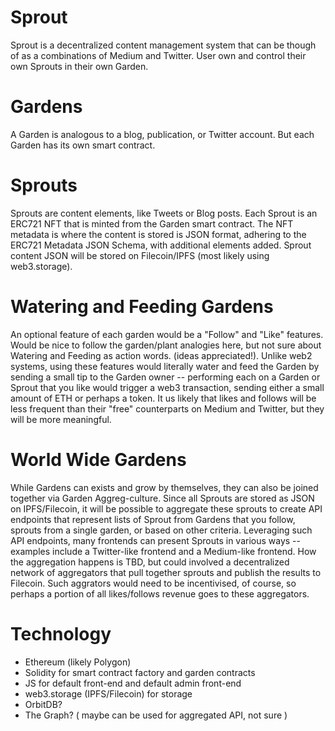 # Sprout

Sprout is a decentralized content management system that can be though of as a combinations of Medium and Twitter. User own and control their own Sprouts in their own Garden.

# Gardens

A Garden is analogous to a blog, publication, or Twitter account. But each Garden has its own smart contract.

# Sprouts

Sprouts are content elements, like Tweets or Blog posts. Each Sprout is an ERC721 NFT that is minted from the Garden smart contract. The NFT metadata is where the content is stored is JSON format, adhering to the ERC721 Metadata JSON Schema, with additional elements added. Sprout content JSON will be stored on Filecoin/IPFS (most likely using web3.storage).

# Watering and Feeding Gardens

An optional feature of each garden would be a "Follow" and "Like" features. Would be nice to follow the garden/plant analogies here, but not sure about Watering and Feeding as action words. (ideas appreciated!). Unlike web2 systems, using these features would literally water and feed the Garden by sending a small tip to the Garden owner -- performing each on a Garden or Sprout that you like would trigger a web3 transaction, sending either a small amount of ETH or perhaps a token. It us likely that likes and follows will be less frequent than their "free" counterparts on Medium and Twitter, but they will be more meaningful.

# World Wide Gardens

While Gardens can exists and grow by themselves, they can also be joined together via Garden Aggreg-culture. Since all Sprouts are stored as JSON on IPFS/Filecoin, it will be possible to aggregate these sprouts to create API endpoints that represent lists of Sprout from Gardens that you follow, sprouts from a single garden, or based on other criteria. Leveraging such API endpoints, many frontends can present Sprouts in various ways -- examples include a Twitter-like frontend and a Medium-like frontend. How the aggregation happens is TBD, but could involved a decentralized network of aggregators that pull together sprouts and publish the results to Filecoin. Such aggrators would need to be incentivised, of course, so perhaps a portion of all likes/follows revenue goes to these aggregators.

# Technology
- Ethereum (likely Polygon)
- Solidity for smart contract factory and garden contracts
- JS for default front-end and default admin front-end
- web3.storage (IPFS/Filecoin) for storage
- OrbitDB?
- The Graph? ( maybe can be used for aggregated API, not sure )


